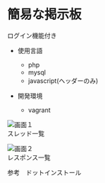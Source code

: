 # 簡易な掲示板  

ログイン機能付き  

- 使用言語  
   - php  
   - mysql  
   - javascript(ヘッダーのみ)  

- 開発環境  
   - vagrant  

![画面１](https://github.com/Masaaki61081/MyPortfolio/blob/master/screenshot/%E5%9B%B31.png)  
スレッド一覧


![画面２](https://github.com/Masaaki61081/MyPortfolio/blob/master/screenshot/%E5%9B%B32.png)  
レスポンス一覧

参考　ドットインストール  
